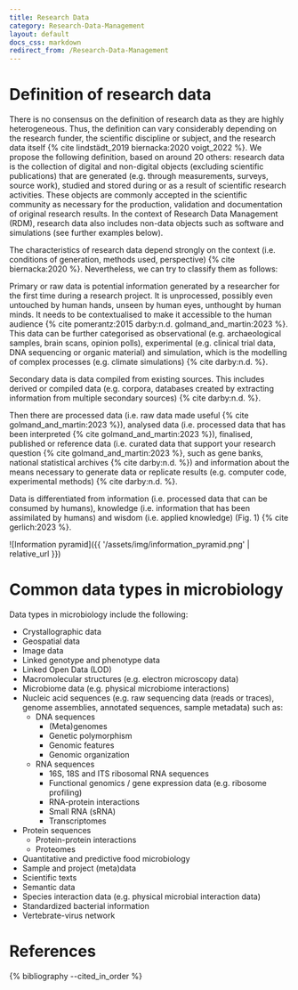 ```yaml
---
title: Research Data
category: Research-Data-Management
layout: default
docs_css: markdown
redirect_from: /Research-Data-Management
---
```


# Definition of research data
There is no consensus on the definition of research data as they are highly heterogeneous. Thus, the definition can vary considerably depending on the research funder, the scientific discipline or subject, and the research data itself {% cite lindstädt_2019 biernacka:2020 voigt_2022 %}. We propose the following definition, based on around 20 others: research data is the collection of digital and non-digital objects (excluding scientific publications) that are generated (e.g. through measurements, surveys, source work), studied and stored during or as a result of scientific research activities. These objects are commonly accepted in the scientific community as necessary for the production, validation and documentation of original research results. In the context of Research Data Management (RDM), research data also includes non-data objects such as software and simulations (see further examples below).

The characteristics of research data depend strongly on the context (i.e. conditions of generation, methods used, perspective) {% cite biernacka:2020 %}. Nevertheless, we can try to classify them as follows:

Primary or raw data is potential information generated by a researcher for the first time during a research project. It is unprocessed, possibly even untouched by human hands, unseen by human eyes, unthought by human minds. It needs to be contextualised to make it accessible to the human audience {% cite pomerantz:2015 darby:n.d. golmand_and_martin:2023 %}. This data can be further categorised as observational (e.g. archaeological samples, brain scans, opinion polls), experimental (e.g. clinical trial data, DNA sequencing or organic material) and simulation, which is the modelling of complex processes (e.g. climate simulations) {% cite darby:n.d. %}.

Secondary data is data compiled from existing sources. This includes derived or compiled data (e.g. corpora, databases created by extracting information from multiple secondary sources) {% cite darby:n.d. %}. 

Then there are processed data (i.e. raw data made useful {% cite golmand_and_martin:2023 %}), analysed data (i.e. processed data that has been interpreted {% cite golmand_and_martin:2023 %}), finalised, published or reference data (i.e. curated data that support your research question  {% cite golmand_and_martin:2023 %}, such as gene banks, national statistical archives {% cite darby:n.d. %}) and information about the means necessary to generate data or replicate results (e.g. computer code, experimental methods) {% cite darby:n.d. %}.

Data is differentiated from information (i.e. processed data that can be consumed by humans), knowledge (i.e. information that has been assimilated by humans) and wisdom (i.e. applied knowledge) (Fig. 1) {% cite gerlich:2023 %}. 

![Information pyramid]({{ '/assets/img/information_pyramid.png' | relative_url }})

# Common data types in microbiology
Data types in microbiology include the following:
* Crystallographic data
* Geospatial data
* Image data
* Linked genotype and phenotype data
* Linked Open Data (LOD)
* Macromolecular structures (e.g. electron microscopy data)
* Microbiome data (e.g. physical microbiome interactions)
* Nucleic acid sequences (e.g. raw sequencing data (reads or traces), genome assemblies, annotated sequences, sample metadata) such as:
  * DNA sequences
    * (Meta)genomes
    * Genetic polymorphism
    * Genomic features
    * Genomic organization
  * RNA sequences
    * 16S, 18S and ITS ribosomal RNA sequences
    * Functional genomics / gene expression data (e.g. ribosome profiling)
    * RNA-protein interactions
    * Small RNA (sRNA)
    * Transcriptomes
* Protein sequences
  * Protein-protein interactions
  * Proteomes
* Quantitative and predictive food microbiology
* Sample and project (meta)data
* Scientific texts
* Semantic data
* Species interaction data (e.g. physical microbial interaction data)
* Standardized bacterial information
* Vertebrate-virus network

# References
{% bibliography --cited_in_order %}

